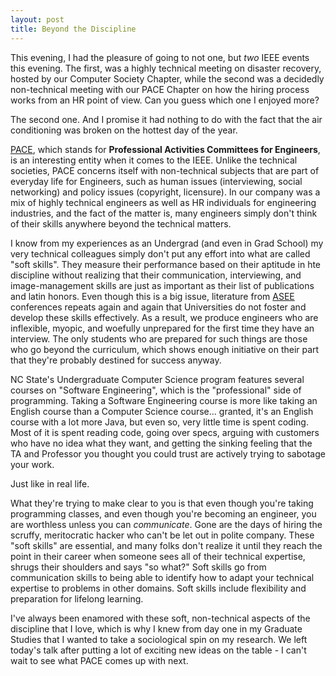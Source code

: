 ```yaml
---
layout: post
title: Beyond the Discipline
---
```


This evening, I had the pleasure of going to not one, but <em>two</em> IEEE events this evening. The first, was a highly technical meeting on disaster recovery, hosted by our Computer Society Chapter, while the second was a decidedly non-technical meeting with our PACE Chapter on how the hiring process works from an HR point of view. Can you guess which one I enjoyed more?

The second one. And I promise it had nothing to do with the fact that the air conditioning was broken on the hottest day of the year.

[PACE](http://ieeeusa.org/volunteers/pace/default.asp), which stands for <strong>Professional Activities Committees for Engineers</strong>, is an interesting entity when it comes to the IEEE. Unlike the technical societies, PACE concerns itself with non-technical subjects that are part of everyday life for Engineers, such as human issues (interviewing, social networking) and policy issues (copyright, licensure). In our company was a mix of highly technical engineers as well as HR individuals for engineering industries, and the fact of the matter is, many engineers simply don't think of their skills anywhere beyond the technical matters.

I know from my experiences as an Undergrad (and even in Grad School) my very technical colleagues simply don't put any effort into what are called "soft skills". They measure their performance based on their aptitude in hte discipline without realizing that their communication, interviewing, and image-management skills are just as important as their list of publications and latin honors. Even though this is a big issue, literature from <a href="http://asee.org">ASEE</a> conferences repeats again and again that Universities do not foster and develop these skills effectively. As a result, we produce engineers who are inflexible, myopic, and woefully unprepared for the first time they have an interview. The only students who are prepared for such things are those who go beyond the curriculum, which shows enough initiative on their part that they're probably destined for success anyway.

NC State's Undergraduate Computer Science program features several courses on "Software Engineering", which is the "professional" side of programming. Taking a Software Engineering course is more like taking an English course than a Computer Science course... granted, it's an English course with a lot more Java, but even so, very little time is spent coding. Most of it is spent reading code, going over specs, arguing with customers who have no idea what they want, and getting the sinking feeling that the TA and Professor you thought you could trust are actively trying to sabotage your work.

Just like in real life.

What they're trying to make clear to you is that even though you're taking programming classes, and even though you're becoming an engineer, you are worthless unless you can <em>communicate</em>. Gone are the days of hiring the scruffy, meritocratic hacker who can't be let out in polite company. These "soft skills" are essential, and many folks don't realize it until they reach the point in their career when someone sees all of their technical expertise, shrugs their shoulders and says "so what?" Soft skills go from communication skills to being able to identify how to adapt your technical expertise to problems in other domains. Soft skills include flexibility and preparation for lifelong learning.

I've always been enamored with these soft, non-technical aspects of the discipline that I love, which is why I knew from day one in my Graduate Studies that I wanted to take a sociological spin on my research. We left today's talk after putting a lot of exciting new ideas on the table - I can't wait to see what PACE comes up with next.
